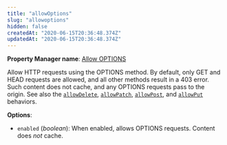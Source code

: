 ```yaml
---
title: "allowOptions"
slug: "allowoptions"
hidden: false
createdAt: "2020-06-15T20:36:48.374Z"
updatedAt: "2020-06-15T20:36:48.374Z"
---
```

__Property Manager name__: [Allow OPTIONS](https://control.akamai.com/wh/CUSTOMER/AKAMAI/en-US/WEBHELP/property-manager/property-manager-help/csh_lookup.html?id=PM_0013)

Allow HTTP requests using the OPTIONS method. By default, only GET and HEAD requests are allowed, and all other methods result in a 403 error. Such content does not cache, and any OPTIONS requests pass to the origin. See also the [`allowDelete`](#allowdelete), [`allowPatch`](#allowpatch), [`allowPost`](#allowpost), and [`allowPut`](#allowput) behaviors.

__Options__:

<div class="option" markdown="1" id="allowOptions.enabled" >

- `enabled` (_boolean_): When enabled, allows OPTIONS requests. Content does _not_ cache.

</div>

</div>

<div class="feature" data-feature="allowPatch" markdown="1">
